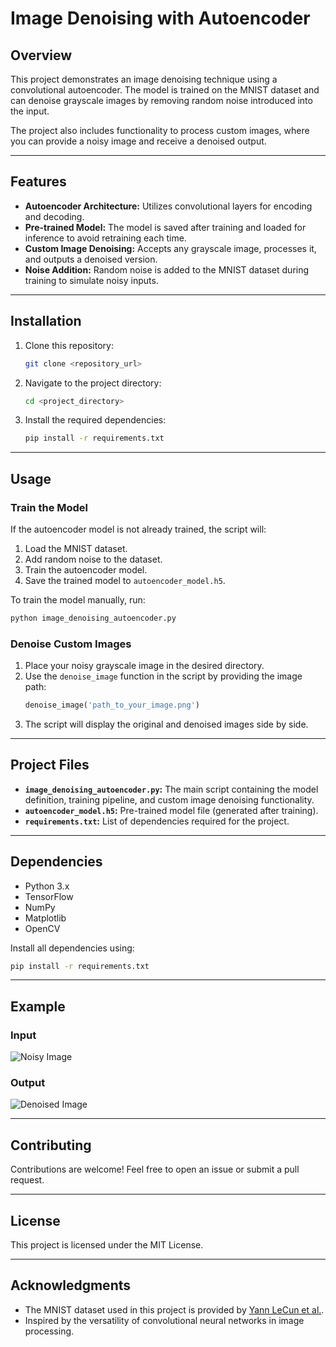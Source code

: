 # Image Denoising with Autoencoder

## Overview
This project demonstrates an image denoising technique using a convolutional autoencoder. The model is trained on the MNIST dataset and can denoise grayscale images by removing random noise introduced into the input.

The project also includes functionality to process custom images, where you can provide a noisy image and receive a denoised output.

---

## Features
- **Autoencoder Architecture:** Utilizes convolutional layers for encoding and decoding.
- **Pre-trained Model:** The model is saved after training and loaded for inference to avoid retraining each time.
- **Custom Image Denoising:** Accepts any grayscale image, processes it, and outputs a denoised version.
- **Noise Addition:** Random noise is added to the MNIST dataset during training to simulate noisy inputs.

---

## Installation
1. Clone this repository:
   ```bash
   git clone <repository_url>
   ```
2. Navigate to the project directory:
   ```bash
   cd <project_directory>
   ```
3. Install the required dependencies:
   ```bash
   pip install -r requirements.txt
   ```

---

## Usage
### Train the Model
If the autoencoder model is not already trained, the script will:
1. Load the MNIST dataset.
2. Add random noise to the dataset.
3. Train the autoencoder model.
4. Save the trained model to `autoencoder_model.h5`.

To train the model manually, run:
```bash
python image_denoising_autoencoder.py
```

### Denoise Custom Images
1. Place your noisy grayscale image in the desired directory.
2. Use the `denoise_image` function in the script by providing the image path:
   ```python
   denoise_image('path_to_your_image.png')
   ```
3. The script will display the original and denoised images side by side.

---

## Project Files
- **`image_denoising_autoencoder.py`:** The main script containing the model definition, training pipeline, and custom image denoising functionality.
- **`autoencoder_model.h5`:** Pre-trained model file (generated after training).
- **`requirements.txt`:** List of dependencies required for the project.

---

## Dependencies
- Python 3.x
- TensorFlow
- NumPy
- Matplotlib
- OpenCV

Install all dependencies using:
```bash
pip install -r requirements.txt
```

---

## Example
### Input
![Noisy Image](example_noisy_image.png)

### Output
![Denoised Image](example_denoised_image.png)

---

## Contributing
Contributions are welcome! Feel free to open an issue or submit a pull request.

---

## License
This project is licensed under the MIT License.

---

## Acknowledgments
- The MNIST dataset used in this project is provided by [Yann LeCun et al.](http://yann.lecun.com/exdb/mnist/).
- Inspired by the versatility of convolutional neural networks in image processing.

